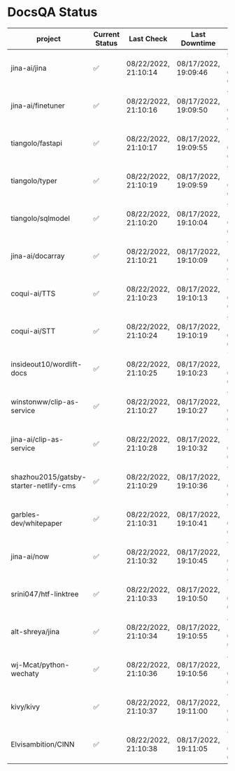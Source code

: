 # DocsQA Status

|               project                |Current Status|     Last Check     |   Last Downtime    |             % Uptime              |
|--------------------------------------|--------------|--------------------|--------------------|-----------------------------------|
|jina-ai/jina                          |✅            |08/22/2022, 21:10:14|08/17/2022, 19:09:46|92.957 (since 08/15/2022, 07:09:42)|
|jina-ai/finetuner                     |✅            |08/22/2022, 21:10:16|08/17/2022, 19:09:50|92.963 (since 08/15/2022, 07:09:42)|
|tiangolo/fastapi                      |✅            |08/22/2022, 21:10:17|08/17/2022, 19:09:55|92.973 (since 08/15/2022, 07:09:42)|
|tiangolo/typer                        |✅            |08/22/2022, 21:10:19|08/17/2022, 19:09:59|92.977 (since 08/15/2022, 07:09:42)|
|tiangolo/sqlmodel                     |✅            |08/22/2022, 21:10:20|08/17/2022, 19:10:04|92.981 (since 08/15/2022, 07:09:42)|
|jina-ai/docarray                      |✅            |08/22/2022, 21:10:21|08/17/2022, 19:10:09|92.974 (since 08/15/2022, 07:09:42)|
|coqui-ai/TTS                          |✅            |08/22/2022, 21:10:23|08/17/2022, 19:10:13|92.976 (since 08/15/2022, 07:09:42)|
|coqui-ai/STT                          |✅            |08/22/2022, 21:10:24|08/17/2022, 19:10:19|92.978 (since 08/15/2022, 07:09:42)|
|insideout10/wordlift-docs             |✅            |08/22/2022, 21:10:25|08/17/2022, 19:10:23|73.259 (since 08/15/2022, 07:09:42)|
|winstonww/clip-as-service             |✅            |08/22/2022, 21:10:27|08/17/2022, 19:10:27|92.982 (since 08/15/2022, 07:09:42)|
|jina-ai/clip-as-service               |✅            |08/22/2022, 21:10:28|08/17/2022, 19:10:32|92.990 (since 08/15/2022, 07:09:42)|
|shazhou2015/gatsby-starter-netlify-cms|✅            |08/22/2022, 21:10:29|08/17/2022, 19:10:36|92.987 (since 08/15/2022, 07:09:42)|
|garbles-dev/whitepaper                |✅            |08/22/2022, 21:10:31|08/17/2022, 19:10:41|92.991 (since 08/15/2022, 07:09:42)|
|jina-ai/now                           |✅            |08/22/2022, 21:10:32|08/17/2022, 19:10:45|92.991 (since 08/15/2022, 07:09:42)|
|srini047/htf-linktree                 |✅            |08/22/2022, 21:10:33|08/17/2022, 19:10:50|92.985 (since 08/15/2022, 07:09:42)|
|alt-shreya/jina                       |✅            |08/22/2022, 21:10:34|08/17/2022, 19:10:55|83.666 (since 08/15/2022, 07:09:42)|
|wj-Mcat/python-wechaty                |✅            |08/22/2022, 21:10:36|08/17/2022, 19:10:56|83.680 (since 08/15/2022, 07:09:42)|
|kivy/kivy                             |✅            |08/22/2022, 21:10:37|08/17/2022, 19:11:00|83.667 (since 08/15/2022, 07:09:42)|
|Elvisambition/CINN                    |✅            |08/22/2022, 21:10:38|08/17/2022, 19:11:05|83.675 (since 08/15/2022, 07:09:42)|
